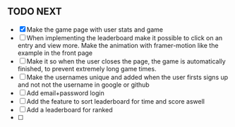 ## TODO NEXT
- [x] Make the game page with user stats and game
- [ ] When implementing the leaderboard make it possible to click on an entry and view more. Make the animation with framer-motion like the example in the front page
- [ ] Make it so when the user closes the page, the game is automatically finished, to prevent extremely long game times.
- [ ] Make the usernames unique and added when the user firsts signs up and not not the username in google or github
- [ ] Add email+password login
- [ ] Add the feature to sort leaderboard for time and score aswell
- [ ] Add a leaderboard for ranked
- [ ] 